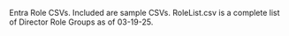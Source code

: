 Entra Role CSVs.
Included are sample CSVs.
RoleList.csv is a complete list of Director Role Groups as of 03-19-25.
